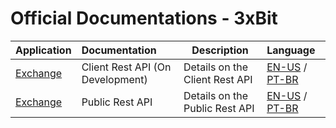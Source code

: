 # Official Documentations - 3xBit

| Application | Documentation | Description                             | Language 
|:------------|:--------------|--------------------------|:------------------------------------
| [Exchange](https://app.3xbit.com.br/signup)    | Client Rest API (On Development) | Details on the Client Rest API | [EN-US](https://github.com/3xbit/docs/blob/master/exchange/client-rest-api-en_us.md) / [PT-BR](https://github.com/3xbit/docs/blob/master/exchange/client-rest-api-pt_br.md) |
| [Exchange](https://app.3xbit.com.br/signup)    | Public Rest API | Details on the Public Rest API | [EN-US](https://github.com/3xbit/docs/blob/master/exchange/public-rest-api-en_us.md) / [PT-BR](https://github.com/3xbit/docs/blob/master/exchange/public-rest-api-pt_br.md) |

